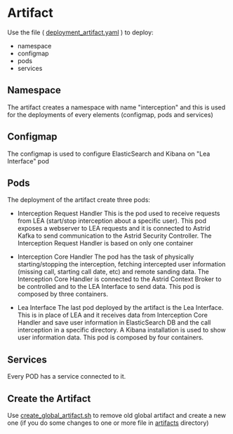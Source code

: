 # Artifact

Use the file ( [deployment_artifact.yaml](./deployment_artifact.yaml) ) to deploy:
* namespace
* configmap
* pods
* services 

## Namespace

The artifact creates a namespace with name "interception" and this is used for the deployments of every elements (configmap, pods and services)

## Configmap

The configmap is used to configure ElasticSearch and Kibana on "Lea Interface" pod

## Pods

The deployment of the artifact create three pods:
* Interception Request Handler
  This is the pod used to receive requests from LEA (start/stop interception about a specific user). This pod exposes a webserver to LEA requests and it is connected to Astrid Kafka to send communication to the Astrid Security Controller. The Interception Request Handler is based on only one container

* Interception Core Handler
  The pod has the task of physically starting/stopping the interception, fetching intercepted user information (missing call, starting call date, etc) and remote sanding data. The Interception Core Handler is connected to the Astrid Context Broker to be controlled and to the LEA Interface to send data.
This pod is composed by three containers.

* Lea Interface 
  The last pod deployed by the artifact is the Lea Interface. This is in place of LEA and it receives data from Interception Core Handler and save user information in ElasticSearch DB and the call interception in a specific directory. 
A Kibana installation is used to show user information data.
This pod is composed by four containers.

## Services

Every POD has a service connected to it.

## Create the Artifact

Use [create_global_artifact.sh](./create_global_artifact.sh) to remove old global artifact and create a new one (if you do some changes to one or more file in [artifacts](./artifacts) directory)

